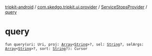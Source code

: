 [tripkit-android](../../index.md) / [com.skedgo.tripkit.ui.provider](../index.md) / [ServiceStopsProvider](index.md) / [query](./query.md)

# query

`fun query(uri: Uri, proj: `[`Array`](https://kotlinlang.org/api/latest/jvm/stdlib/kotlin/-array/index.html)`<`[`String`](https://kotlinlang.org/api/latest/jvm/stdlib/kotlin/-string/index.html)`>?, sel: `[`String`](https://kotlinlang.org/api/latest/jvm/stdlib/kotlin/-string/index.html)`?, selArgs: `[`Array`](https://kotlinlang.org/api/latest/jvm/stdlib/kotlin/-array/index.html)`<`[`String`](https://kotlinlang.org/api/latest/jvm/stdlib/kotlin/-string/index.html)`>?, sort: `[`String`](https://kotlinlang.org/api/latest/jvm/stdlib/kotlin/-string/index.html)`?): Cursor`